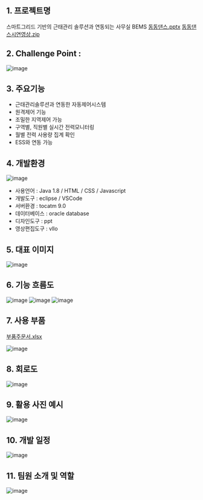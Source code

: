 ## 1. 프로젝트명
스마트그리드 기반의 
근태관리 솔루션과 연동되는 
사무실 BEMS
[동동댄스.pptx](https://github.com/2022-SMHRD-KDT-IoT-2/DongDongDance/files/8254966/default.pptx)
[동동댄스시연영상.zip](https://github.com/2022-SMHRD-KDT-IoT-2/DongDongDance/files/8254993/default.zip)

## 2. Challenge Point : 
![image](https://user-images.githubusercontent.com/97868648/158286679-6baeed74-0ed8-4cf4-bc63-1d746beeacc9.png)


## 3. 주요기능
- 근태관리솔루션과 연동한 자동제어시스템
- 원격제어 기능
- 조밀한 지역제어 가능
- 구역별, 직원별 실시간 전력모니터링
- 월별 전력 사용량 집계 확인
- ESS와 연동 가능


## 4. 개발환경
 ![image](https://user-images.githubusercontent.com/97868648/158286745-c4e94f5a-8e15-4cef-ba9b-58b91ecdec52.png)

- 사용언어 : Java 1.8 / HTML / CSS / Javascript
- 개발도구 : eclipse / VSCode 
- 서버환경 : tocatm 9.0 
- 데이터베이스 : oracle database
- 디자인도구 : ppt
- 영상편집도구 : vllo


## 5. 대표 이미지
![image](https://user-images.githubusercontent.com/97868176/158299057-15e68de4-9c41-4489-9573-687425e57272.png)


## 6. 기능 흐름도
![image](https://user-images.githubusercontent.com/97868648/158286890-edec369b-69fe-4ddc-869c-f7c57207a36b.png)
![image](https://user-images.githubusercontent.com/97868648/158286901-e49ecea3-2f64-46a6-96fb-79b9834c6f57.png)
![image](https://user-images.githubusercontent.com/97868648/158286911-69747795-d43f-4323-afb3-31a99ef9636f.png)


## 7. 사용 부품
[부품주문서.xlsx](https://github.com/2022-SMHRD-KDT-IoT-2/DongDongDance/files/8249759/default.xlsx)

![image](https://user-images.githubusercontent.com/97868648/158294783-8e82d89c-431d-455c-88c7-881d27e1054b.png)


## 8. 회로도
![image](https://user-images.githubusercontent.com/97868648/158286812-4341f221-8052-41a4-8dd9-10aba525192f.png)


## 9. 활용 사진 예시
![image](https://user-images.githubusercontent.com/97868648/158287302-6e1f3a67-4b00-4c26-a19d-3fc512fd970d.png)


## 10. 개발 일정
![image](https://user-images.githubusercontent.com/97868176/158297858-29a494ef-30d5-49e4-b80b-ee24e67ac0ba.png)


## 11. 팀원 소개 및 역할
![image](https://user-images.githubusercontent.com/97868176/158299117-ae6593c0-11e6-4276-bdfd-0a365a50bb9e.png)
